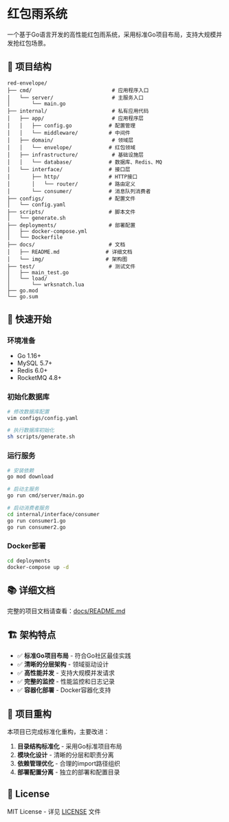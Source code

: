 # 红包雨系统

一个基于Go语言开发的高性能红包雨系统，采用标准Go项目布局，支持大规模并发抢红包场景。

## 📁 项目结构

```
red-envelope/
├── cmd/                          # 应用程序入口
│   └── server/                   # 主服务入口
│       └── main.go
├── internal/                     # 私有应用代码
│   ├── app/                      # 应用程序层
│   │   ├── config.go            # 配置管理
│   │   └── middleware/          # 中间件
│   ├── domain/                   # 领域层
│   │   └── envelope/            # 红包领域
│   ├── infrastructure/           # 基础设施层
│   │   └── database/            # 数据库、Redis、MQ
│   └── interface/               # 接口层
│       ├── http/                # HTTP接口
│       │   └── router/          # 路由定义
│       └── consumer/            # 消息队列消费者
├── configs/                     # 配置文件
│   └── config.yaml
├── scripts/                     # 脚本文件
│   └── generate.sh
├── deployments/                 # 部署配置
│   ├── docker-compose.yml
│   └── Dockerfile
├── docs/                        # 文档
│   ├── README.md               # 详细文档
│   └── img/                    # 架构图
├── test/                        # 测试文件
│   ├── main_test.go
│   └── load/
│       └── wrksnatch.lua
├── go.mod
└── go.sum
```

## 🚀 快速开始

### 环境准备
- Go 1.16+
- MySQL 5.7+
- Redis 6.0+
- RocketMQ 4.8+

### 初始化数据库
```bash
# 修改数据库配置
vim configs/config.yaml

# 执行数据库初始化
sh scripts/generate.sh
```

### 运行服务
```bash
# 安装依赖
go mod download

# 启动主服务
go run cmd/server/main.go

# 启动消费者服务
cd internal/interface/consumer
go run consumer1.go
go run consumer2.go
```

### Docker部署
```bash
cd deployments
docker-compose up -d
```

## 📚 详细文档

完整的项目文档请查看：[docs/README.md](docs/README.md)

## 🏗️ 架构特点

- ✅ **标准Go项目布局** - 符合Go社区最佳实践
- ✅ **清晰的分层架构** - 领域驱动设计
- ✅ **高性能并发** - 支持大规模并发请求
- ✅ **完整的监控** - 性能监控和日志记录
- ✅ **容器化部署** - Docker容器化支持

## 🔧 项目重构

本项目已完成标准化重构，主要改进：

1. **目录结构标准化** - 采用Go标准项目布局
2. **模块化设计** - 清晰的分层和职责分离
3. **依赖管理优化** - 合理的import路径组织
4. **部署配置分离** - 独立的部署和配置目录

## 📄 License

MIT License - 详见 [LICENSE](LICENSE) 文件